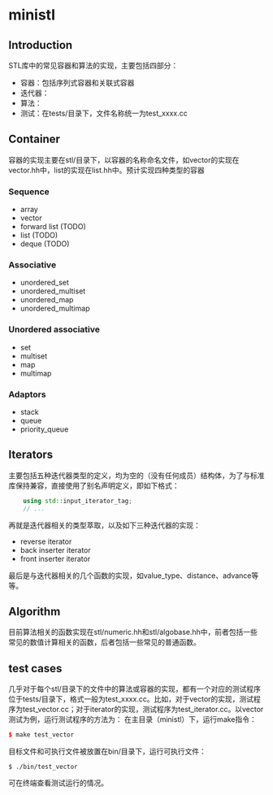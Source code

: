 # ministl
## Introduction
STL库中的常见容器和算法的实现，主要包括四部分：
- 容器：包括序列式容器和关联式容器
- 迭代器：
- 算法：
- 测试：在tests/目录下，文件名称统一为test_xxxx.cc 

## Container
容器的实现主要在stl/目录下，以容器的名称命名文件，如vector的实现在vector.hh中，list的实现在list.hh中。预计实现四种类型的容器
### Sequence
- array
- vector            
- forward list      (TODO)
- list              (TODO)
- deque             (TODO)  

### Associative 
- unordered_set
- unordered_multiset
- unordered_map
- unordered_multimap  

### Unordered associative
- set
- multiset
- map
- multimap  

### Adaptors
- stack
- queue
- priority_queue

## Iterators
主要包括五种迭代器类型的定义，均为空的（没有任何成员）结构体，为了与标准库保持兼容，直接使用了别名声明定义，即如下格式：  
```c++
    using std::input_iterator_tag;
    // ...
```
再就是迭代器相关的类型萃取，以及如下三种迭代器的实现：
- reverse iterator
- back inserter iterator
- front inserter iterator  

最后是与迭代器相关的几个函数的实现，如value_type、distance、advance等等。
## Algorithm
目前算法相关的函数实现在stl/numeric.hh和stl/algobase.hh中，前者包括一些常见的数值计算相关的函数，后者包括一些常见的普通函数。  
## test cases
几乎对于每个stl/目录下的文件中的算法或容器的实现，都有一个对应的测试程序位于tests/目录下，格式一般为test_xxxx.cc。比如，对于vector的实现，测试程序为test_vector.cc；对于iterator的实现，测试程序为test_iterator.cc。以vector测试为例，运行测试程序的方法为：
在主目录（ministl）下，运行make指令：
```c++
$ make test_vector
```
目标文件和可执行文件被放置在bin/目录下，运行可执行文件：
```
$ ./bin/test_vector
```
可在终端查看测试运行的情况。
